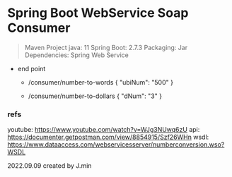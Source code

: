# Spring Boot WebService Soap Consumer

> Maven Project
> java: 11
> Spring Boot: 2.7.3
> Packaging: Jar
> Dependencies: Spring Web Service

- end point
  - /consumer/number-to-words
    {
      "ubiNum": "500"
    }

  - /consumer/number-to-dollars
    {
      "dNum": "3"
    } 

### refs
  youtube: <https://www.youtube.com/watch?v=WJg3NUwq6zU>
  api: <https://documenter.getpostman.com/view/8854915/Szf26WHn>
  wsdl: <https://www.dataaccess.com/webservicesserver/numberconversion.wso?WSDL>

2022.09.09 created by J.min